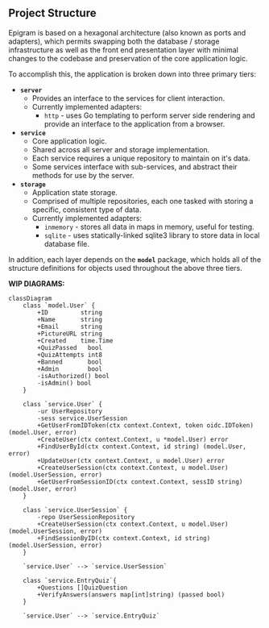## Project Structure

Epigram is based on a hexagonal architecture (also known as ports and adapters), which permits swapping both the database / storage infrastructure as well as the front end presentation layer with minimal changes to the codebase and preservation of the core application logic. 

To accomplish this, the application is broken down into three primary tiers:

- **`server`**
    - Provides an interface to the services for client interaction.
    - Currently implemented adapters:
        - `http` - uses Go templating to perform server side rendering and provide an interface to the application from a browser.
- **`service`**
    - Core application logic.
    - Shared across all server and storage implementation.
    - Each service requires a unique repository to maintain on it's data.
    - Some services interface with sub-services, and abstract their methods for use by the server.
- **`storage`**
    - Application state storage.
    - Comprised of multiple repositories, each one tasked with storing a specific, consistent type of data.
    - Currently implemented adapters:
        - `inmemory` - stores all data in maps in memory, useful for testing.
        - `sqlite` - uses statically-linked sqlite3 library to store data in local database file.

In addition, each layer depends on the **`model`** package, which holds all of the structure definitions for objects used throughout the above three tiers. 

**WIP DIAGRAMS:**
```mermaid
classDiagram
    class `model.User` {
        +ID         string
        +Name       string
        +Email      string
        +PictureURL string
        +Created    time.Time
        +QuizPassed   bool
        +QuizAttempts int8
        +Banned       bool
        +Admin        bool
        -isAuthorized() bool
        -isAdmin() bool
    }

    class `service.User` {
        -ur UserRepository
        -sess service.UserSession
        +GetUserFromIDToken(ctx context.Context, token oidc.IDToken) (model.User, error)
        +CreateUser(ctx context.Context, u *model.User) error
        +FindUserById(ctx context.Context, id string) (model.User, error)
        +UpdateUser(ctx context.Context, u model.User) error
        +CreateUserSession(ctx context.Context, u model.User) (model.UserSession, error)
        +GetUserFromSessionID(ctx context.Context, sessID string) (model.User, error)
    }

    class `service.UserSession` {
        -repo UserSessionRepository
        +CreateUserSession(ctx context.Context, u model.User) (model.UserSession, error)
        +FindSessionByID(ctx context.Context, id string) (model.UserSession, error)
    }

    `service.User` --> `service.UserSession`

    class `service.EntryQuiz`{
        +Questions []QuizQuestion
        +VerifyAnswers(answers map[int]string) (passed bool)
    }

    `service.User` --> `service.EntryQuiz`
```
